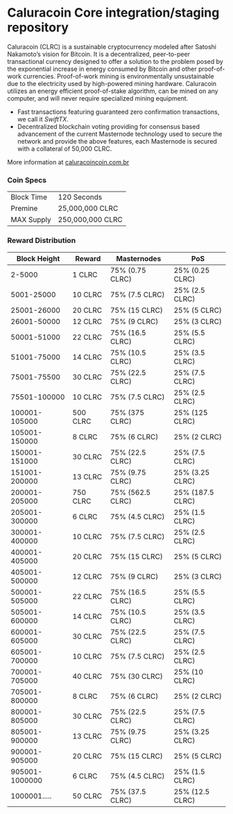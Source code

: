 Caluracoin Core integration/staging repository
=================================================

Caluracoin (CLRC) is a sustainable cryptocurrency modeled after Satoshi Nakamoto’s vision for Bitcoin. It is a decentralized, peer-to-peer transactional currency designed to offer a solution to the problem posed by the exponential increase in energy consumed by Bitcoin and other proof-of-work currencies. Proof-of-work mining is environmentally unsustainable due to the electricity used by high-powered mining hardware. Caluracoin utilizes an energy efficient proof-of-stake algorithm, can be mined on any computer, and will never require specialized mining equipment.

- Fast transactions featuring guaranteed zero confirmation transactions, we call it _SwiftTX_.
- Decentralized blockchain voting providing for consensus based advancement of the current Masternode
  technology used to secure the network and provide the above features, each Masternode is secured
  with a collateral of 50,000 CLRC.

More information at [caluracoincoin.com.br](http://www.caluracoincoin.com.br)

### Coin Specs

|                             |                 |
|-----------------------------|-----------------|
| Block Time                  | 120 Seconds     |
| Premine                     | 25,000,000 CLRC |
| MAX Supply                  | 250,000,000 CLRC|

### Reward Distribution

| **Block Height**  | **Reward** | **Masternodes**  | **PoS**          |
|-------------------|------------|------------------|------------------|
| 2-5000            | 1 CLRC     | 75% (0.75 CLRC)  | 25% (0.25 CLRC)  |
| 5001-25000        | 10 CLRC    | 75% (7.5 CLRC)   | 25% (2.5 CLRC)   |
| 25001-26000       | 20 CLRC    | 75% (15 CLRC)    | 25% (5 CLRC)     |
| 26001-50000       | 12 CLRC    | 75% (9 CLRC)     | 25% (3 CLRC)     |
| 50001-51000       | 22 CLRC    | 75% (16.5 CLRC)  | 25% (5.5 CLRC)   |
| 51001-75000       | 14 CLRC    | 75% (10.5 CLRC)  | 25% (3.5 CLRC)   |
| 75001-75500       | 30 CLRC    | 75% (22.5 CLRC)  | 25% (7.5 CLRC)   |
| 75501-100000      | 10 CLRC    | 75% (7.5 CLRC)   | 25% (2.5 CLRC)   |
| 100001-105000     | 500 CLRC   | 75% (375 CLRC)   | 25% (125 CLRC)   |
| 105001-150000     | 8 CLRC     | 75% (6 CLRC)     | 25% (2 CLRC)     |
| 150001-151000     | 30 CLRC    | 75% (22.5 CLRC)  | 25% (7.5 CLRC)   |
| 151001-200000     | 13 CLRC    | 75% (9.75 CLRC)  | 25% (3.25 CLRC)  |
| 200001-205000     | 750 CLRC   | 75% (562.5 CLRC) | 25% (187.5 CLRC) |
| 205001-300000     | 6 CLRC     | 75% (4.5 CLRC)   | 25% (1.5 CLRC)   |
| 300001-400000     | 10 CLRC    | 75% (7.5 CLRC)   | 25% (2.5 CLRC)   |
| 400001-405000     | 20 CLRC    | 75% (15 CLRC)    | 25% (5 CLRC)     |
| 405001-500000     | 12 CLRC    | 75% (9 CLRC)     | 25% (3 CLRC)     |
| 500001-505000     | 22 CLRC    | 75% (16.5 CLRC)  | 25% (5.5 CLRC)   |
| 505001-600000     | 14 CLRC    | 75% (10.5 CLRC)  | 25% (3.5 CLRC)   |
| 600001-605000     | 30 CLRC    | 75% (22.5 CLRC)  | 25% (7.5 CLRC)   |
| 605001-700000     | 10 CLRC    | 75% (7.5 CLRC)   | 25% (2.5 CLRC)   |
| 700001-705000     | 40 CLRC    | 75% (30 CLRC)    | 25% (10 CLRC)    |
| 705001-800000     | 8 CLRC     | 75% (6 CLRC)     | 25% (2 CLRC)     |
| 800001-805000     | 30 CLRC    | 75% (22.5 CLRC)  | 25% (7.5 CLRC)   |
| 805001-900000     | 13 CLRC    | 75% (9.75 CLRC)  | 25% (3.25 CLRC)  |
| 900001-905000     | 20 CLRC    | 75% (15 CLRC)    | 25% (5 CLRC)     |
| 905001-1000000    | 6 CLRC     | 75% (4.5 CLRC)   | 25% (1.5 CLRC)   |
| 1000001.....      | 50 CLRC    | 75% (37.5 CLRC)  | 25% (12.5 CLRC)  |